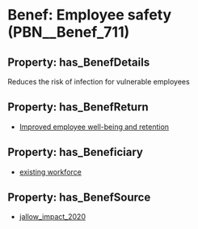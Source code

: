 # Benef: __Employee safety__ (PBN__Benef_711)

## Property: has_BenefDetails

Reduces the risk of infection for vulnerable employees

## Property: has_BenefReturn

* [Improved employee well-being and retention](../BenefReturn/PBN__BenefReturn_763)

## Property: has_Beneficiary

* [existing workforce](../Stakeholder/PBN__Stakeholder_294)

## Property: has_BenefSource

* [jallow_impact_2020](../Article/PBN__Article_141)

